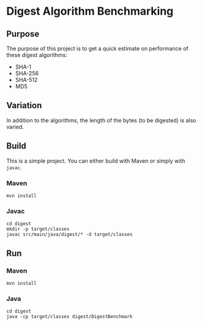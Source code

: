 # Digest Algorithm Benchmarking

## Purpose

The purpose of this project is to get a quick estimate on performance of these digest algorithms:

- SHA-1
- SHA-256
- SHA-512
- MD5

## Variation

In addition to the algorithms, the length of the bytes (to be digested) is also varied.

## Build

This is a simple project. You can either build with Maven or simply with `javac`.

### Maven

```
mvn install
```

### Javac

```
cd digest
mkdir -p target/classes
javac src/main/java/digest/* -d target/classes
```

## Run

### Maven

```
mvn install
```

### Java

```
cd digest
java -cp target/classes digest/DigestBenchmark 
```
